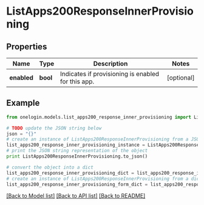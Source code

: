 # ListApps200ResponseInnerProvisioning


## Properties
Name | Type | Description | Notes
------------ | ------------- | ------------- | -------------
**enabled** | **bool** | Indicates if provisioning is enabled for this app. | [optional] 

## Example

```python
from onelogin.models.list_apps200_response_inner_provisioning import ListApps200ResponseInnerProvisioning

# TODO update the JSON string below
json = "{}"
# create an instance of ListApps200ResponseInnerProvisioning from a JSON string
list_apps200_response_inner_provisioning_instance = ListApps200ResponseInnerProvisioning.from_json(json)
# print the JSON string representation of the object
print ListApps200ResponseInnerProvisioning.to_json()

# convert the object into a dict
list_apps200_response_inner_provisioning_dict = list_apps200_response_inner_provisioning_instance.to_dict()
# create an instance of ListApps200ResponseInnerProvisioning from a dict
list_apps200_response_inner_provisioning_form_dict = list_apps200_response_inner_provisioning.from_dict(list_apps200_response_inner_provisioning_dict)
```
[[Back to Model list]](../README.md#documentation-for-models) [[Back to API list]](../README.md#documentation-for-api-endpoints) [[Back to README]](../README.md)


